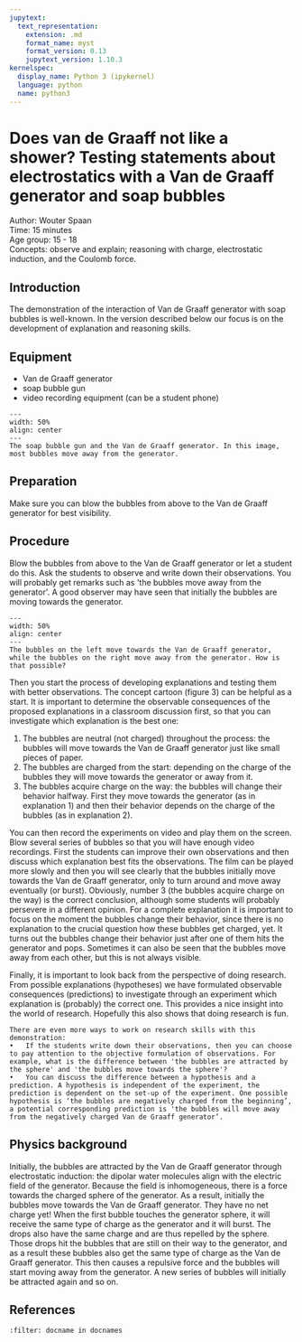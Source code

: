 ```yaml
---
jupytext:
  text_representation:
    extension: .md
    format_name: myst
    format_version: 0.13
    jupytext_version: 1.10.3
kernelspec:
  display_name: Python 3 (ipykernel)
  language: python
  name: python3
---
```


# Does van de Graaff not like a shower? Testing statements about electrostatics with a Van de Graaff generator and soap bubbles

Author:     Wouter Spaan\
Time:	  	  15 minutes\
Age group:	15 - 18\
Concepts:	  observe and explain; reasoning with charge, electrostatic induction, and the Coulomb force.

## Introduction
The demonstration of the interaction of Van de Graaff generator with soap bubbles is well-known. In the version described below our focus is on the development of explanation and reasoning skills. 

## Equipment
* Van de Graaff generator
* soap bubble gun
* video recording equipment (can be a student phone)

```{figure} demo10_figure1.jpg
---
width: 50%
align: center
---
The soap bubble gun and the Van de Graaff generator. In this image, most bubbles move away from the generator. 
```

## Preparation
Make sure you can blow the bubbles from above to the Van de Graaff generator for best visibility.

## Procedure
Blow the bubbles from above to the Van de Graaff generator or let a student do this. Ask the students to observe and write down their observations. You will probably get remarks such as 'the bubbles move away from the generator'. A good observer may have seen that initially the bubbles are moving towards the generator.

```{figure} demo10_figure2.jpg
---
width: 50%
align: center
---
The bubbles on the left move towards the Van de Graaff generator, while the bubbles on the right move away from the generator. How is that possible?
```


Then you start the process of developing explanations and testing them with better observations. The concept cartoon (figure 3) can be helpful as a start. It is important to determine the observable consequences of the proposed explanations in a classroom discussion first, so that you can investigate which explanation is the best one:
1.	The bubbles are neutral (not charged) throughout the process: the bubbles will move towards the Van de Graaff generator just like small pieces of paper.
2.	The bubbles are charged from the start: depending on the charge of the bubbles they will move towards the generator or away from it.
3.	The bubbles acquire charge on the way: the bubbles will change their behavior halfway. First they move towards the generator (as in explanation 1) and then their behavior depends on the charge of the bubbles (as in explanation 2).

You can then record the experiments on video and play them on the screen. Blow several series of bubbles so that you will have enough video recordings. First the students can improve their own observations and then discuss which explanation best fits the observations. The film can be played more slowly and then you will see clearly that the bubbles initially move towards the Van de Graaff generator, only to turn around and move away eventually (or burst). Obviously, number 3 (the bubbles acquire charge on the way) is the correct conclusion, although some students will probably persevere in a different opinion. For a complete explanation it is important to focus on the moment the bubbles change their behavior, since there is no explanation to the crucial question how these bubbles get charged, yet. It turns out the bubbles change their behavior just after one of them hits the generator and pops. Sometimes it can also be seen that the bubbles move away from each other, but this is not always visible.

Finally, it is important to look back from the perspective of doing research. From 
possible explanations (hypotheses) we have formulated observable consequences (predictions) to investigate through an experiment which explanation is (probably) the correct one. This provides a nice insight into the world of research. Hopefully this also shows that doing research is fun.

```{tip}
There are even more ways to work on research skills with this demonstration:
•	If the students write down their observations, then you can choose to pay attention to the objective formulation of observations. For example, what is the difference between 'the bubbles are attracted by the sphere' and 'the bubbles move towards the sphere'?
•	You can discuss the difference between a hypothesis and a prediction. A hypothesis is independent of the experiment, the prediction is dependent on the set-up of the experiment. One possible hypothesis is ‘the bubbles are negatively charged from the beginning’, a potential corresponding prediction is 'the bubbles will move away from the negatively charged Van de Graaff generator’.
```

## Physics background
Initially, the bubbles are attracted by the Van de Graaff generator through electrostatic induction: the dipolar water molecules align with the electric field of the generator. Because the field is inhomogeneous, there is a force towards the charged sphere of the generator. As a result, initially the bubbles move towards the Van de Graaff generator. They have no net charge yet! When the first bubble touches the generator sphere, it will receive the same type of charge as the generator and it will burst. The drops also have the same charge and are thus repelled by the sphere. Those drops hit the bubbles that are still on their way to the generator, and as a result these bubbles also get the same type of charge as the Van de Graaff generator. This then causes a repulsive force and the bubbles will start moving away from the generator. A new series of bubbles will initially be attracted again and so on.

## References
```{bibliography}
:filter: docname in docnames
```